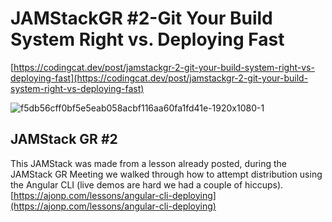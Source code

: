 # JAMStackGR #2-Git Your Build System Right vs. Deploying Fast

[https://codingcat.dev/post/jamstackgr-2-git-your-build-system-right-vs-deploying-fast](https://codingcat.dev/post/jamstackgr-2-git-your-build-system-right-vs-deploying-fast)

![f5db56cff0bf5e5eab058acbf116aa60fa1fd41e-1920x1080-1](https://media.codingcat.dev/image/upload/v1657636762/main-codingcatdev-photo/24c79182-dbf8-4d7d-b20f-4a369a52b8ed.jpg)

## JAMStack GR #2

This JAMStack was made from a lesson already posted, during the JAMStack GR Meeting we walked through how to attempt distribution using the Angular CLI (live demos are hard we had a couple of hiccups).[https://ajonp.com/lessons/angular-cli-deploying](https://ajonp.com/lessons/angular-cli-deploying)
